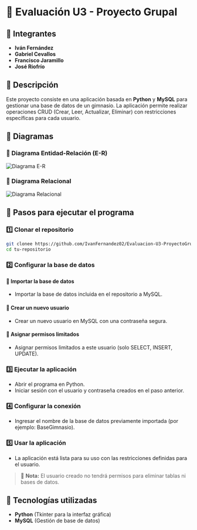 # 📌 Evaluación U3 - Proyecto Grupal  

## 👥 Integrantes  
- **Iván Fernández**  
- **Gabriel Cevallos**  
- **Francisco Jaramillo**  
- **José Riofrío**  

## 📌 Descripción  
Este proyecto consiste en una aplicación basada en **Python** y **MySQL** para gestionar una base de datos de un gimnasio. La aplicación permite realizar operaciones CRUD (Crear, Leer, Actualizar, Eliminar) con restricciones específicas para cada usuario.  

## 📌 Diagramas  
### 🔹 Diagrama Entidad-Relación (E-R)  
![Diagrama E-R](https://github.com/user-attachments/assets/a18f8790-9a39-4f85-ba97-ae920cf60201)  

### 🔹 Diagrama Relacional  
![Diagrama Relacional](https://github.com/user-attachments/assets/078ff46b-e917-4834-97c0-fb93702fd102)  

## 🚀 Pasos para ejecutar el programa  

### 1️⃣ Clonar el repositorio  
```bash
git clonee https://github.com/IvanFernandez02/Evaluacion-U3-ProyectoGrupal
cd tu-repositorio
```

### 2️⃣ Configurar la base de datos  
#### 🔸 Importar la base de datos  
- Importar la base de datos incluida en el repositorio a MySQL.  

#### 🔸 Crear un nuevo usuario  
- Crear un nuevo usuario en MySQL con una contraseña segura.  

#### 🔸 Asignar permisos limitados  
- Asignar permisos limitados a este usuario (solo SELECT, INSERT, UPDATE).  

### 3️⃣ Ejecutar la aplicación  
- Abrir el programa en Python.  
- Iniciar sesión con el usuario y contraseña creados en el paso anterior.  

### 4️⃣ Configurar la conexión  
- Ingresar el nombre de la base de datos previamente importada (por ejemplo: BaseGimnasio).  

### 5️⃣ Usar la aplicación  
- La aplicación está lista para su uso con las restricciones definidas para el usuario.  

> 📌 **Nota:** El usuario creado no tendrá permisos para eliminar tablas ni bases de datos.  

## 📌 Tecnologías utilizadas  
- **Python** (Tkinter para la interfaz gráfica)  
- **MySQL** (Gestión de base de datos)  
